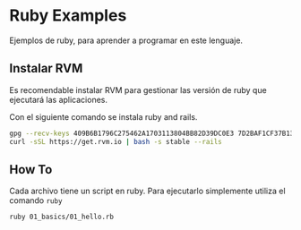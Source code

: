 # Ruby Examples

Ejemplos de ruby, para aprender a programar en este lenguaje.

## Instalar RVM

Es recomendable instalar RVM para gestionar las versión de ruby que ejecutará las aplicaciones.

Con el siguiente comando se instala ruby and rails.

```bash
gpg --recv-keys 409B6B1796C275462A1703113804BB82D39DC0E3 7D2BAF1CF37B13E2069D6956105BD0E739499BDB
curl -sSL https://get.rvm.io | bash -s stable --rails
```

## How To

Cada archivo tiene un script en ruby. Para ejecutarlo simplemente utiliza el comando `ruby`

```bash
ruby 01_basics/01_hello.rb
```
